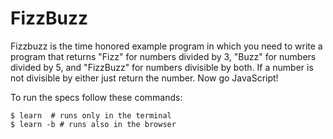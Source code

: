 # FizzBuzz
Fizzbuzz is the time honored example program in which you need to write a program that returns "Fizz" for numbers divided by 3, "Buzz" for numbers divided by 5, and "FizzBuzz" for numbers divisible by both.  If a number is not divisible by either just return the number.  Now go JavaScript!

To run the specs follow these commands:

```shell
$ learn  # runs only in the terminal
$ learn -b # runs also in the browser
```
